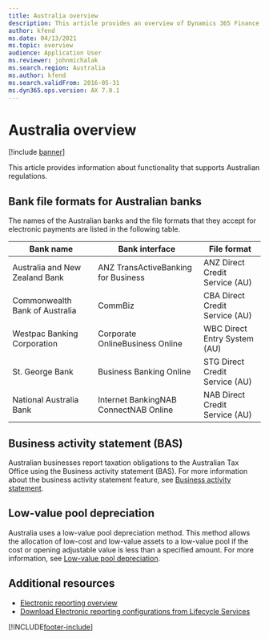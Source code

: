 ```yaml
---
title: Australia overview
description: This article provides an overview of Dynamics 365 Finance functionality that is specific to Australia.
author: kfend
ms.date: 04/13/2021
ms.topic: overview
audience: Application User
ms.reviewer: johnmichalak
ms.search.region: Australia
ms.author: kfend
ms.search.validFrom: 2016-05-31
ms.dyn365.ops.version: AX 7.0.1
---
```


# Australia overview

[!include [banner](../../includes/banner.md)]

This article provides information about functionality that supports Australian regulations. 

## Bank file formats for Australian banks

The names of the Australian banks and the file formats that they accept for electronic payments are listed in the following table. 
 
| Bank name                      | Bank interface                        | File format                    |
|--------------------------------|---------------------------------------|--------------------------------|
| Australia and New Zealand Bank | ANZ TransActiveBanking for Business   | ANZ Direct Credit Service (AU) |
| Commonwealth Bank of Australia | CommBiz                               | CBA Direct Credit Service (AU) |
| Westpac Banking Corporation    | Corporate OnlineBusiness Online       | WBC Direct Entry System (AU)   |
| St. George Bank                | Business Banking Online               | STG Direct Credit Service (AU) |
| National Australia Bank        | Internet BankingNAB ConnectNAB Online | NAB Direct Credit Service (AU) |

## Business activity statement (BAS)
Australian businesses report taxation obligations to the Australian Tax Office using the Business activity statement (BAS). For more information about the business activity statement feature, see [Business activity statement](apac-aus-business-activity-statement.md).

## Low-value pool depreciation
Australia uses a low-value pool depreciation method. This method allows the allocation of low-cost and low-value assets to a low-value pool if the cost or opening adjustable value is less than a specified amount. For more information, see [Low-value pool depreciation](apac-aus-low-value-pool-depreciation.md).

## Additional resources

- [Electronic reporting overview](../../../fin-ops-core/dev-itpro/analytics/general-electronic-reporting.md)
- [Download Electronic reporting configurations from Lifecycle Services](../../../fin-ops-core/dev-itpro/analytics/download-electronic-reporting-configuration-lcs.md)


[!INCLUDE[footer-include](../../../includes/footer-banner.md)]

